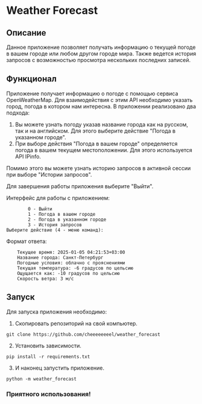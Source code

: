 # Weather Forecast

## Описание

Данное приложение позволяет получать информацию о текущей погоде в вашем городе или любом другом городе мира. Также ведется история запросов с возможностью просмотра нескольких последних записей.

## Функционал

Приложение получает информацию о погоде с помощью сервиса OpenWeatherMap. Для взаимодействия с этим API необходимо указать город, погода в котором нам интересна. В приложении реализовано два подхода:
1. Вы можете узнать погоду указав название города как на русском, так и на английском. Для этого выберите действие "Погода в указанном городе".
2. При выборе действия "Погода в вашем городе" определяется погода в вашем текущем местоположении. Для этого используется API IPinfo.

Помимо этого вы можете узнать историю запросов в активной сессии при выборе "Истории запросов".

Для завершения работы приложения выберите "Выйти".

Интерфейс для работы с приложением:

````
        0 - Выйти
        1 - Погода в вашем городе
        2 - Погода в указанном городе
        3 - История запросов
Выберите действие (4 - меню команд):
````

Формат ответа:
````
    Текущее время: 2025-01-05 04:21:53+03:00
    Название города: Санкт-Петербург
    Погодные условия: облачно с прояснениями
    Текущая температура: -6 градусов по цельсию
    Ощущается как: -10 градусов по цельсию
    Скорость ветра: 3 м/c
````

## Запуск

Для запуска приложения необходимо:

1. Скопировать репозиторий на свой компьютер.

```
git clone https://github.com/cheeeeeeeel/weather_forecast
```

2. Установить зависимости.

```
pip install -r requirements.txt
```

3. И наконец запустить приложение.

```
python -m weather_forecast
```

### Приятного использования!
